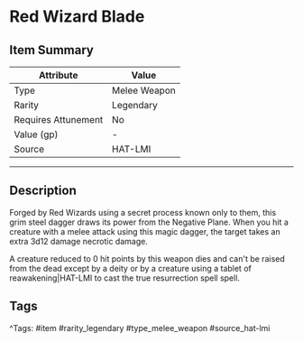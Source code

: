 # Red Wizard Blade

## Item Summary

| Attribute            | Value                        |
|----------------------|------------------------------|
| Type                 | Melee Weapon |
| Rarity               | Legendary             |
| Requires Attunement  | No                |
| Value (gp)           | -    |
| Source               | HAT-LMI |

---

## Description

Forged by Red Wizards using a secret process known only to them, this grim steel dagger draws its power from the Negative Plane. When you hit a creature with a melee attack using this magic dagger, the target takes an extra 3d12 damage necrotic damage.

A creature reduced to 0 hit points by this weapon dies and can't be raised from the dead except by a deity or by a creature using a tablet of reawakening|HAT-LMI to cast the true resurrection spell spell.

## Tags

^Tags: #item #rarity_legendary #type_melee_weapon #source_hat-lmi